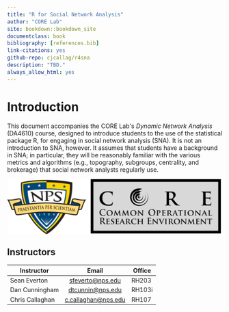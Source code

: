 ```yaml
---
title: "R for Social Network Analysis"
author: "CORE Lab"
site: bookdown::bookdown_site
documentclass: book
bibliography: [references.bib]
link-citations: yes
github-repo: cjcallag/r4sna
description: "TBD."
always_allow_html: yes
---
```




# Introduction

This document accompanies the CORE Lab's *Dynamic Network Analysis* (DA4610) course, designed to introduce students to the use of the statistical package R, for engaging in social network analysis (SNA). It is not an introduction to SNA, however. It assumes that students have a background in SNA; in particular, they will be reasonably familiar with the various metrics and algorithms (e.g., topography, subgroups, centrality, and brokerage) that social network analysts regularly use.

<img src="imgs/core.png" width="596" style="display: block; margin: auto;" />

## Instructors

| Instructor      | Email               | Office |
| --------------- |:-------------------:| ------ | 
| Sean Everton    | sfeverto@nps.edu    | RH203  |
| Dan Cunningham  | dtcunnin@nps.edu    | RH103i |
| Chris Callaghan | c.callaghan@nps.edu | RH107  |

